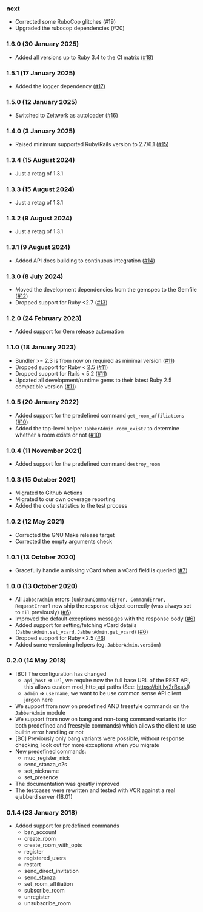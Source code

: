 ### next

* Corrected some RuboCop glitches (#19)
* Upgraded the rubocop dependencies (#20)

### 1.6.0 (30 January 2025)

* Added all versions up to Ruby 3.4 to the CI matrix ([#18](https://github.com/hausgold/jabber_admin/pull/18))

### 1.5.1 (17 January 2025)

* Added the logger dependency ([#17](https://github.com/hausgold/jabber_admin/pull/17))

### 1.5.0 (12 January 2025)

* Switched to Zeitwerk as autoloader ([#16](https://github.com/hausgold/jabber_admin/pull/16))

### 1.4.0 (3 January 2025)

* Raised minimum supported Ruby/Rails version to 2.7/6.1 ([#15](https://github.com/hausgold/jabber_admin/pull/15))

### 1.3.4 (15 August 2024)

* Just a retag of 1.3.1

### 1.3.3 (15 August 2024)

* Just a retag of 1.3.1

### 1.3.2 (9 August 2024)

* Just a retag of 1.3.1

### 1.3.1 (9 August 2024)

* Added API docs building to continuous integration ([#14](https://github.com/hausgold/jabber_admin/pull/14))

### 1.3.0 (8 July 2024)

* Moved the development dependencies from the gemspec to the Gemfile ([#12](https://github.com/hausgold/jabber_admin/pull/12))
* Dropped support for Ruby <2.7 ([#13](https://github.com/hausgold/jabber_admin/pull/13))

### 1.2.0 (24 February 2023)

* Added support for Gem release automation

### 1.1.0 (18 January 2023)

* Bundler >= 2.3 is from now on required as minimal version ([#11](https://github.com/hausgold/jabber_admin/pull/11))
* Dropped support for Ruby < 2.5 ([#11](https://github.com/hausgold/jabber_admin/pull/11))
* Dropped support for Rails < 5.2 ([#11](https://github.com/hausgold/jabber_admin/pull/11))
* Updated all development/runtime gems to their latest
  Ruby 2.5 compatible version ([#11](https://github.com/hausgold/jabber_admin/pull/11))

### 1.0.5 (20 January 2022)

* Added support for the predefined command `get_room_affiliations` ([#10](https://github.com/hausgold/jabber_admin/pull/10))
* Added the top-level helper `JabberAdmin.room_exist?` to determine whether
  a room exists or not ([#10](https://github.com/hausgold/jabber_admin/pull/10))

### 1.0.4 (11 November 2021)

* Added support for the predefined command `destroy_room`

### 1.0.3 (15 October 2021)

* Migrated to Github Actions
* Migrated to our own coverage reporting
* Added the code statistics to the test process

### 1.0.2 (12 May 2021)

* Corrected the GNU Make release target
* Corrected the empty arguments check

### 1.0.1 (13 October 2020)

* Gracefully handle a missing vCard when a vCard field is queried ([#7](https://github.com/hausgold/jabber_admin/pull/7))

### 1.0.0 (13 October 2020)

* All `JabberAdmin` errors `[UnknownCommandError, CommandError, RequestError]`
  now ship the response object correctly (was always set to `nil` previously)
  ([#6](https://github.com/hausgold/jabber_admin/pull/6))
* Improved the default exceptions messages with the response body ([#6](https://github.com/hausgold/jabber_admin/pull/6))
* Added support for setting/fetching vCard details (`JabberAdmin.set_vcard`,
  `JabberAdmin.get_vcard`) ([#6](https://github.com/hausgold/jabber_admin/pull/6))
* Dropped support for Ruby <2.5 ([#6](https://github.com/hausgold/jabber_admin/pull/6))
* Added some versioning helpers (eg. `JabberAdmin.version`)

### 0.2.0 (14 May 2018)

* [BC] The configuration has changed
  * `api_host` => `url`, we require now the full base URL of the REST API, this
    allows custom mod_http_api paths (See: https://bit.ly/2rBxatJ)
  * `admin` => `username`, we want to be use common sense API client jargon
    here
* We support from now on predefined AND freestyle commands on the `JabberAdmin`
  module
* We support from now on bang and non-bang command variants (for both
  predefined and freestyle commands) which allows the client to use builtin
  error handling or not
* [BC] Previously only bang variants were possible, without response checking,
  look out for more exceptions when you migrate
* New predefined commands:
  * muc_register_nick
  * send_stanza_c2s
  * set_nickname
  * set_presence
* The documentation was greatly improved
* The testcases were rewritten and tested with VCR against a real ejabberd
  server (18.01)

### 0.1.4 (23 January 2018)

* Added support for predefined commands
  * ban_account
  * create_room
  * create_room_with_opts
  * register
  * registered_users
  * restart
  * send_direct_invitation
  * send_stanza
  * set_room_affiliation
  * subscribe_room
  * unregister
  * unsubscribe_room
